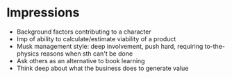# Impressions
- Background factors contributing to a character
- Imp of ability to calculate/estimate viability of a product
- Musk management style: deep involvement, push hard, requiring to-the-physics reasons when sth can't be done
- Ask others as an alternative to book learning
- Think deep about what the business does to generate value